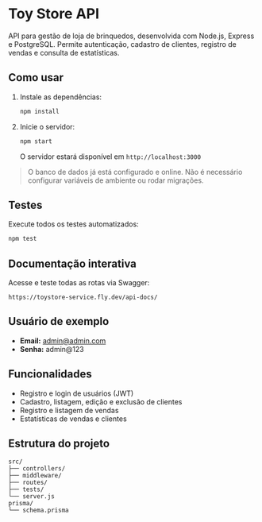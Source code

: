 # Toy Store API

API para gestão de loja de brinquedos, desenvolvida com Node.js, Express e PostgreSQL. Permite autenticação, cadastro de clientes, registro de vendas e consulta de estatísticas.

## Como usar

1. Instale as dependências:
   ```bash
   npm install
   ```
2. Inicie o servidor:
   ```bash
   npm start
   ```
   O servidor estará disponível em `http://localhost:3000`

> O banco de dados já está configurado e online. Não é necessário configurar variáveis de ambiente ou rodar migrações.

## Testes

Execute todos os testes automatizados:
```bash
npm test
```

## Documentação interativa

Acesse e teste todas as rotas via Swagger:
```
https://toystore-service.fly.dev/api-docs/
```

## Usuário de exemplo

- **Email:** admin@admin.com
- **Senha:** admin@123

## Funcionalidades

- Registro e login de usuários (JWT)
- Cadastro, listagem, edição e exclusão de clientes
- Registro e listagem de vendas
- Estatísticas de vendas e clientes

## Estrutura do projeto

```
src/
├── controllers/
├── middleware/
├── routes/
├── tests/
└── server.js
prisma/
└── schema.prisma
```